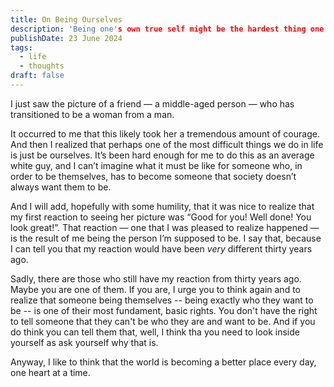 ```yaml
---
title: On Being Ourselves
description: 'Being one's own true self might be the hardest thing one does in life.'
publishDate: 23 June 2024
tags:
  - life
  - thoughts
draft: false
---
```


I just saw the picture of a friend — a middle-aged person — who has transitioned to be a woman from a man.

It occurred to me that this likely took her a tremendous amount of courage. And then I realized that perhaps one of the most difficult things we do in life is just be ourselves.  It’s been hard enough for me to do this as an average white guy, and I can’t imagine what it must be like for someone who, in order to be themselves, has to become someone that society doesn’t always want them to be.

And I will add, hopefully with some humility, that it was nice to realize that my first reaction to seeing her picture was “Good for you!  Well done! You look great!”.  That reaction — one that I was pleased to realize happened — is the result of me being the person I’m supposed to be.  I say that, because I can tell you that my reaction would have been *very* different thirty years ago.

Sadly, there are those who still have my reaction from thirty years ago.  Maybe you are one of them.  If you are, I urge you to think again and to realize that someone being themselves -- being exactly who they want to be -- is one of their most fundament, basic rights.  You don't have the right to tell someone that they can't be who they are and want to be.   And if you do think you can tell them that, well, I think tha you need to look inside yourself as ask yourself why that is.

Anyway, I like to think that the world is becoming a better place every day, one heart at a time.